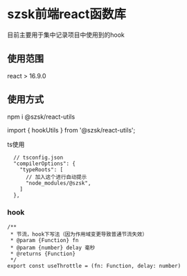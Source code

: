 # szsk前端react函数库
目前主要用于集中记录项目中使用到的hook

## 使用范围
react > 16.9.0

## 使用方式
npm i @szsk/react-utils

import { hookUtils } from '@szsk/react-utils';

ts使用
```
  // tsconfig.json
  "compilerOptions": {
    "typeRoots": [
      // 加入这个进行自动提示
      "node_modules/@szsk",
    ]
  },
```

### hook
```
/**
 * 节流，hook下写法（因为作用域变更导致普通节流失效）
 * @param {Function} fn 
 * @param {number} delay 毫秒
 * @returns {Function} 
 */
export const useThrottle = (fn: Function, delay: number)
```